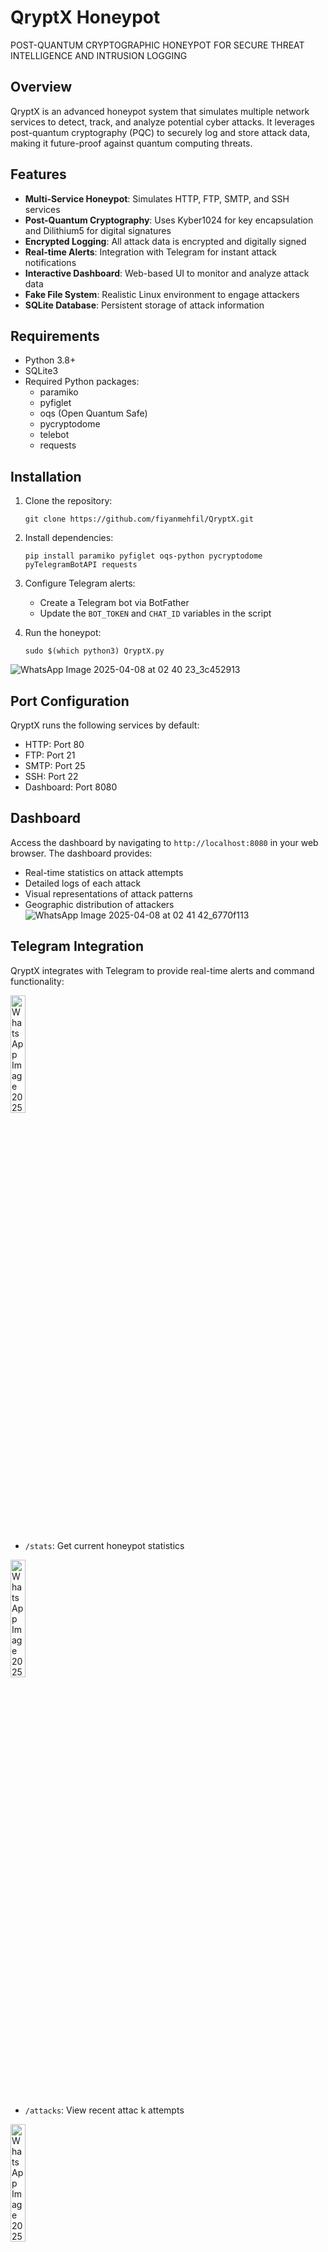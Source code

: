# QryptX Honeypot
POST-QUANTUM CRYPTOGRAPHIC HONEYPOT FOR SECURE THREAT INTELLIGENCE AND INTRUSION LOGGING 

## Overview

QryptX is an advanced honeypot system that simulates multiple network services to detect, track, and analyze potential cyber attacks. It leverages post-quantum cryptography (PQC) to securely log and store attack data, making it future-proof against quantum computing threats.

## Features

- **Multi-Service Honeypot**: Simulates HTTP, FTP, SMTP, and SSH services
- **Post-Quantum Cryptography**: Uses Kyber1024 for key encapsulation and Dilithium5 for digital signatures
- **Encrypted Logging**: All attack data is encrypted and digitally signed 
- **Real-time Alerts**: Integration with Telegram for instant attack notifications
- **Interactive Dashboard**: Web-based UI to monitor and analyze attack data
- **Fake File System**: Realistic Linux environment to engage attackers
- **SQLite Database**: Persistent storage of attack information

## Requirements

- Python 3.8+
- SQLite3
- Required Python packages:
  - paramiko
  - pyfiglet
  - oqs (Open Quantum Safe)
  - pycryptodome
  - telebot
  - requests

## Installation

1. Clone the repository:
   ```
   git clone https://github.com/fiyanmehfil/QryptX.git
   ```

2. Install dependencies:
   ```
   pip install paramiko pyfiglet oqs-python pycryptodome pyTelegramBotAPI requests
   ```

3. Configure Telegram alerts:
   - Create a Telegram bot via BotFather
   - Update the `BOT_TOKEN` and `CHAT_ID` variables in the script

4. Run the honeypot:
   ```
   sudo $(which python3) QryptX.py
   ```
![WhatsApp Image 2025-04-08 at 02 40 23_3c452913](https://github.com/user-attachments/assets/f177cf81-1864-4cdc-b6b4-8e767ec2f215)

   

## Port Configuration

QryptX runs the following services by default:

- HTTP: Port 80
- FTP: Port 21
- SMTP: Port 25
- SSH: Port 22
- Dashboard: Port 8080

## Dashboard

Access the dashboard by navigating to `http://localhost:8080` in your web browser. The dashboard provides:

- Real-time statistics on attack attempts
- Detailed logs of each attack
- Visual representations of attack patterns
- Geographic distribution of attackers
![WhatsApp Image 2025-04-08 at 02 41 42_6770f113](https://github.com/user-attachments/assets/8808ad0c-c16d-47de-b2f7-cf2617deeb9e)

## Telegram Integration

QryptX integrates with Telegram to provide real-time alerts and command functionality:

<img src="https://github.com/user-attachments/assets/c5e7fbdb-f76d-4316-ac25-82cfada31c9e" alt="WhatsApp Image 2025-04-02 at 04 42 29_7658c9db" width="22%"/>



- `/stats`: Get current honeypot statistics
<img src="https://github.com/user-attachments/assets/fbcb55c2-ba56-4504-be1d-64a64ba8ed10" alt="WhatsApp Image 2025-04-02 at 04 42 29_a3e777c5" width="22%"/>

- `/attacks`: View recent attac k attempts
<img src="https://github.com/user-attachments/assets/a0d9a534-3c5e-405e-be98-97f3f0bc1224" alt="WhatsApp Image 2025-04-02 at 04 42 29_44256652" width="22%"/>

## Security Features

### Post-Quantum Cryptography

QryptX implements post-quantum cryptographic algorithms to ensure that captured data remains secure even against future quantum computer attacks:

- **Kyber1024**: Used for key encapsulation
- **Dilithium5**: Used for digital signatures
- **AES-GCM**: Used for symmetric encryption of log data

### Secure Logging

All attack data is:
1. Encrypted using a hybrid PQC-AES scheme
2. Digitally signed with Dilithium
3. Stored in a local SQLite database

## Fake Services

### SSH Server
- Simulates a Linux environment
- Provides a fake file system with common directories
- Implements basic shell commands (ls, cd, cat, etc.)
- Detects privilege escalation attempts

### HTTP Server
- Simulates a corporate login portal
- Detects SQL injection attempts
- Presents a fake admin panel on successful login

### FTP Server
- Simulates file listings and transfers
- Captures authentication attempts

### SMTP Server
- Simulates an email server
- Captures email content and authentication attempts

## Attack Detection

QryptX is designed to detect various types of attacks, including:

- Brute force login attempts
- SQL injection
- Command injection
- Privilege escalation
- Data exfiltration
- File upload attempts
- Reconnaissance activities

## Contributing

Contributions are welcome! Please feel free to submit a Pull Request.

## Legal Disclaimer

QryptX is designed for educational and defensive security research only. Users must ensure they comply with all applicable laws and regulations when deploying this honeypot. Do not deploy on production systems without understanding the potential implications.

